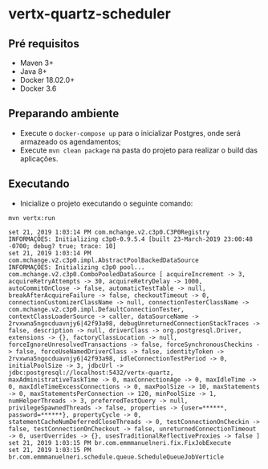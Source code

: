 # vertx-quartz-scheduler

## Pré requisitos

- Maven 3+
- Java 8+
- Docker 18.02.0+ 
- Docker 3.6 

## Preparando ambiente

- Execute o `docker-compose up` para o inicializar Postgres, onde será armazeado os agendamentos;
- Execute `mvn clean package` na pasta do projeto para realizar o build das aplicações.

## Executando 

- Inicialize o projeto executando o seguinte comando:  
````
mvn vertx:run
````

````
set 21, 2019 1:03:14 PM com.mchange.v2.c3p0.C3P0Registry 
INFORMAÇÕES: Initializing c3p0-0.9.5.4 [built 23-March-2019 23:00:48 -0700; debug? true; trace: 10]
set 21, 2019 1:03:14 PM com.mchange.v2.c3p0.impl.AbstractPoolBackedDataSource 
INFORMAÇÕES: Initializing c3p0 pool... com.mchange.v2.c3p0.ComboPooledDataSource [ acquireIncrement -> 3, acquireRetryAttempts -> 30, acquireRetryDelay -> 1000, autoCommitOnClose -> false, automaticTestTable -> null, breakAfterAcquireFailure -> false, checkoutTimeout -> 0, connectionCustomizerClassName -> null, connectionTesterClassName -> com.mchange.v2.c3p0.impl.DefaultConnectionTester, contextClassLoaderSource -> caller, dataSourceName -> 2rvxwna5ngocduavnjy6|42f93a98, debugUnreturnedConnectionStackTraces -> false, description -> null, driverClass -> org.postgresql.Driver, extensions -> {}, factoryClassLocation -> null, forceIgnoreUnresolvedTransactions -> false, forceSynchronousCheckins -> false, forceUseNamedDriverClass -> false, identityToken -> 2rvxwna5ngocduavnjy6|42f93a98, idleConnectionTestPeriod -> 0, initialPoolSize -> 3, jdbcUrl -> jdbc:postgresql://localhost:5432/vertx-quartz, maxAdministrativeTaskTime -> 0, maxConnectionAge -> 0, maxIdleTime -> 0, maxIdleTimeExcessConnections -> 0, maxPoolSize -> 10, maxStatements -> 0, maxStatementsPerConnection -> 120, minPoolSize -> 1, numHelperThreads -> 3, preferredTestQuery -> null, privilegeSpawnedThreads -> false, properties -> {user=******, password=******}, propertyCycle -> 0, statementCacheNumDeferredCloseThreads -> 0, testConnectionOnCheckin -> false, testConnectionOnCheckout -> false, unreturnedConnectionTimeout -> 0, userOverrides -> {}, usesTraditionalReflectiveProxies -> false ]
set 21, 2019 1:03:15 PM br.com.emmmanuelneri.fix.FixJobExecute
set 21, 2019 1:03:15 PM br.com.emmmanuelneri.schedule.queue.ScheduleQueueJobVerticle

````
